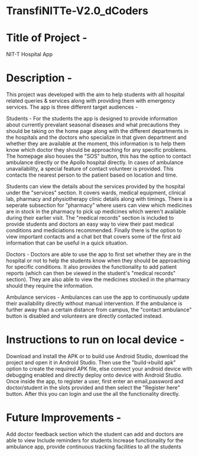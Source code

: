 # TransfiNITTe-V2.0_dCoders

# Title of Project -
NIT-T Hospital App

# Description -
This project was developed with the aim to help students with all hospital related queries & services along with providing them with emergency services.
The app is three different target audiences -

Students - 
For the students the app is designed to provide information about currently prevalant seasonal diseases and what precautions they should be taking on the home page along with the different departments in the hospitals and the doctors who specialize in that given department and whether they are available at the moment, this information is to help them know which doctor they should be approaching for any specific problems.
The homepage also houses the "SOS" button, this has the option to contact ambulance directly or the Apollo hospital directly. In cases of ambulance unavailability, a special feature of contact volunteer is provided. This contacts the nearest person to the patient based on location and time.

Students can view the details about the services provided by the hospital under the "services" section. It covers wards, medical equipment, clinical lab, pharmacy and physiotherapy clinic details along with timings. There is a seperate subsection for "pharmacy" where users can view which medicines are in stock in the pharmacy to pick up medicines which weren't available during their earlier visit.
The "medical records" section is included to provide students and doctors an easy way to view their past medical conditions and mediciations recommended.
Finally there is the option to view important contacts and a chat bot that covers some of the first aid information that can be useful in a quick situation.

Doctors - 
Doctors are able to use the app to first set whether they are in the hospital or not to help the students know when they should be approaching for specific conditions. It also provides the functionality to add patient reports (which can then be viewed in the student's "medical records" section).
They are also able to view the medicines stocked in the pharmacy should they require the information.

Ambulance services -
Ambulances can use the app to continuously update their availability directly without manual intervention. If the ambulance is further away than a certain distance from campus, the "contact ambulance" button is disabled and volunteers are directly contacted instead.

# Instructions to run on local device -
Download and install the APK or to build use Android Studio, download the project and open it in Android Studio. 
Then use the "build->build apk" option to create the required APK file, else connect your android device with debugging enabled and directly deploy onto device with Android Studio.
Once inside the app, to register a user, first enter an email,password and doctor/student in the slots provided and then select the "Register here" button. After this you can login and use the all the functionality directly.

# Future Improvements -
Add doctor feedback section which the student can add and doctors are able to view
Include reminders for students
Increase functionality for the ambulance app, provide continuous tracking facilities to all the students

